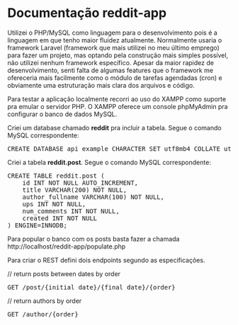 # Documentação reddit-app

Utilizei o PHP/MySQL como linguagem para o desenvolvimento pois é a linguagem em que tenho maior fluidez atualmente. Normalmente usaria o framework Laravel (framework que mais utilizei no meu último emprego) para fazer um projeto, mas optando pela construção mais simples possível, não utilizei nenhum framework específico. Apesar da maior rapidez de desenvolvimento, senti falta de algumas features que o framework me ofereceria mais facilmente como o módulo de tarefas agendadas (cron) e obviamente uma estruturação mais clara dos arquivos e código.

Para testar a aplicação localmente recorri ao uso do XAMPP como suporte pra emular o servidor PHP.
O XAMPP oferece um console phpMyAdmin pra configurar o banco de dados MySQL. 

Criei um database chamado <b>reddit</b> pra incluir a tabela. Segue o comando MySQL correspondente: 
<pre>CREATE DATABASE api_example CHARACTER SET utf8mb4 COLLATE utf8mb4_unicode_ci;</pre>

Criei a tabela <b>reddit.post</b>. Segue o comando MySQL correspondente: 
<pre>CREATE TABLE reddit.post (
    id INT NOT NULL AUTO_INCREMENT,
    title VARCHAR(200) NOT NULL,
    author_fullname VARCHAR(100) NOT NULL,
    ups INT NOT NULL,
    num_comments INT NOT NULL,
    created INT NOT NULL
) ENGINE=INNODB;
</pre>

Para popular o banco com os posts basta fazer a chamada http://localhost/reddit-app/populate.php

Para criar o REST defini dois endpoints segundo as especificações.

// return posts between dates by order
<pre>GET /post/{initial_date}/{final_date}/{order}</pre>

// return authors by order
<pre>GET /author/{order}</pre>


